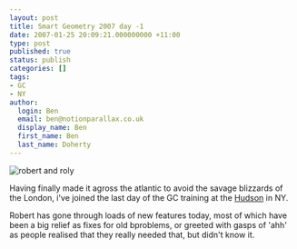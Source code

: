 ```yaml
---
layout: post
title: Smart Geometry 2007 day -1
date: 2007-01-25 20:09:21.000000000 +11:00
type: post
published: true
status: publish
categories: []
tags:
- GC
- NY
author:
  login: Ben
  email: ben@notionparallax.co.uk
  display_name: Ben
  first_name: Ben
  last_name: Doherty
---
```

<p><img title="robert and roly" alt="robert and roly" src="{{ site.baseurl }}/assets/SG07_1.jpg" /></p>
<p>Having finally made it agross the atlantic to avoid the savage blizzards of the London, i've joined the last day of the GC training at the <a href="http://www.hudsonhotel.com/" target="_blank">Hudson</a> in NY.</p>
<p>Robert has gone through loads of new features today, most of which have been a big relief as fixes for old bproblems, or greeted with gasps of 'ahh' as people realised that they really needed that, but didn't know it.</p>
